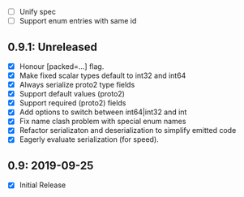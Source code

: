 - [ ] Unify spec
- [ ] Support enum entries with same id

## 0.9.1: Unreleased
- [x] Honour [packed=...] flag.
- [x] Make fixed scalar types default to int32 and int64
- [x] Always serialize proto2 type fields
- [x] Support default values (proto2)
- [x] Support required (proto2) fields
- [x] Add options to switch between int64|int32 and int
- [x] Fix name clash problem with special enum names
- [x] Refactor serializaton and deserialization to simplify emitted code
- [x] Eagerly evaluate serialization (for speed).

## 0.9: 2019-09-25
- [x] Initial Release
